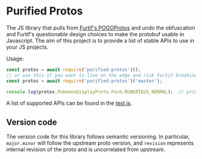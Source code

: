 Purified Protos
===============

The JS library that pulls from [Furtif's POGOProtos](https://github.com/Furtif/POGOProtos) and undo the obfuscation and Furtif's questionable design choices to make the protobuf usable in Javascript.
The aim of this project is to provide a list of stable APIs to use in your JS projects.

Usage:

```js
const protos = await require('purified-protos')();
// or use this if you want to live on the edge and risk Furtif breaking stuff
const protos = await require('purified-protos')('master');

console.log(protos.PokemonDisplayProto.Form.RUNERIGUS_NORMAL);  // prints 2516
```

A list of supported APIs can be found in the [test.js](test/test.js).

## Version code

The version code for this library follows semantic versioning. In particular, `major.minor` will follow the upstream proto version, and `revision` represents internal revision of the proto and is uncorrelated from upstream.
